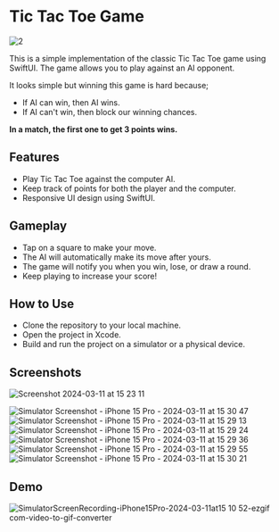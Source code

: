 # Tic Tac Toe Game

![2](https://github.com/kusalrajapaksha/Tic_Tac_Toe_Game/assets/72430450/87d0f72d-8403-4c0d-afee-fc410d1cc3a5)

This is a simple implementation of the classic Tic Tac Toe game using SwiftUI. The game allows you to play against an AI opponent.

It looks simple but winning this game is hard because;
* If AI can win, then AI wins.
* If AI can't win, then block our winning chances.

**In a match, the first one to get 3 points wins.**

## Features
* Play Tic Tac Toe against the computer AI.
* Keep track of points for both the player and the computer.
* Responsive UI design using SwiftUI.

## Gameplay
* Tap on a square to make your move.
* The AI will automatically make its move after yours.
* The game will notify you when you win, lose, or draw a round.
* Keep playing to increase your score!

## How to Use
* Clone the repository to your local machine.
* Open the project in Xcode.
* Build and run the project on a simulator or a physical device.

## Screenshots

 ![Screenshot 2024-03-11 at 15 23 11](https://github.com/kusalrajapaksha/Tic_Tac_Toe_Game/assets/72430450/527ae8ee-443c-4a35-965a-db0e858ee6d7)

![Simulator Screenshot - iPhone 15 Pro - 2024-03-11 at 15 30 47](https://github.com/kusalrajapaksha/Tic_Tac_Toe_Game/assets/72430450/f5f48eee-9545-4583-b3d5-7670d9c083da)
![Simulator Screenshot - iPhone 15 Pro - 2024-03-11 at 15 29 13](https://github.com/kusalrajapaksha/Tic_Tac_Toe_Game/assets/72430450/d4449564-e6f4-4bf3-a4ad-6b2d60b002ce)
![Simulator Screenshot - iPhone 15 Pro - 2024-03-11 at 15 29 24](https://github.com/kusalrajapaksha/Tic_Tac_Toe_Game/assets/72430450/ba91f4cc-5237-47a5-8631-fe43f6ec7531)
![Simulator Screenshot - iPhone 15 Pro - 2024-03-11 at 15 29 36](https://github.com/kusalrajapaksha/Tic_Tac_Toe_Game/assets/72430450/c489d884-ff32-4421-90f4-7dae5954439d)
![Simulator Screenshot - iPhone 15 Pro - 2024-03-11 at 15 29 55](https://github.com/kusalrajapaksha/Tic_Tac_Toe_Game/assets/72430450/1552794b-9bbe-440b-a09d-d7f7d2751789)
![Simulator Screenshot - iPhone 15 Pro - 2024-03-11 at 15 30 21](https://github.com/kusalrajapaksha/Tic_Tac_Toe_Game/assets/72430450/ec908345-c985-46c8-8680-b5ad8d25df1e)

## Demo

![SimulatorScreenRecording-iPhone15Pro-2024-03-11at15 10 52-ezgif com-video-to-gif-converter](https://github.com/kusalrajapaksha/Tic_Tac_Toe_Game/assets/72430450/53dccce2-89ed-4d38-9789-345ce3b209da)





